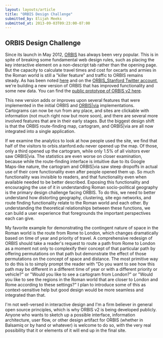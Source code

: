 ```yaml
---
layout: layouts/article
title: "ORBIS Design Challenge"
submitted_by: Elijah Meeks
submitted_at: 2013-09-03T09:23:00-07:00
---
```


ORBIS Design Challenge
----------------------

Since its launch in May 2012, [ORBIS](http://orbis.stanford.edu/#mapping) has always been very popular. This is in spite of breaking some fundamental web design rules, such as placing the key interactive element on a non-descript tab rather than the opening page. But the capacity to calculate travel times and cost for oxcarts and armies in the Roman world is still a "killer feature" and traffic to ORBIS remains steady. As has been noted [here](/orbis-v2) and on the [ORBIS\_Stanford Twitter account](https://twitter.com/ORBIS_Stanford), we're building a new version of ORBIS that has improved functionality and some new data. You can find the [public prototype of ORBIS v2 here](http://orbis.stanford.edu/v2/).


This new version adds or improves upon several features that were implemented in the initial ORBIS and [ORBIS|via](http://orbis.stanford.edu/via/) implementations. Cartograms can now be run from any place, and sites are clickable with information (not much right now but more soon), and there are several more involved features that are in their early stages. But the biggest design shift is that the ORBIS route-finding map, cartogram, and ORBIS|via are all now integrated into a single application.


If we examine the analytics to look at how people used the site, we find that half of the visitors to orbis.stanford.edu never opened up the map. Of those, only a third opened up the cartogram, while only 1.5% of all visitors ever saw ORBIS|via. The statistics are even worse on closer examination, because while the route-finding interface is intuitive due to its Google Maps-like nature, the cartogram and ORBIS|via saw steep dropoffs in actual use of their core functionality even after people opened them up. So much functionality was invisible to readers, and that functionality even when available needed to be better described. Exposing this functionality and encouraging the use of it in understanding Roman socio-political geography is the primary design challenge facing ORBIS. To do this, we need to better understand how distorting geography, clustering, site ego networks, and route finding functionality relate to the Roman world and each other. By understanding the theoretical relationships between these functions, we can build a user experience that foregrounds the important perspectives each can give.


My favorite example for demonstrating the contingent nature of space in the Roman world is the route from Rome to London, which changes dramatically based on time of year and priority of travel. A comprehensive redesign of ORBIS should take a reader's request to route a path from Rome to London as a moment not only to complexify their concept of that particular path by offering permutations on that path but demonstrate the effect of those permutations on the concept of space and distance. The most primitive way to do this is to simply prompt the reader with "Do you want to see how this path may be different in a different time of year or with a different priority or vehicle?" or "Would you like to see a cartogram from London?" or "Would you like to see the regions in the Roman world that are closer to London and Rome according to these settings?" I plan to introduce some of this as context-sensitive help but good design would be more seamless and integrated than that.


I'm not well-versed in interactive design and I'm a firm believer in general open source principles, which is why ORBIS v2 is being developed publicly. Anyone who wants to sketch up a possible interface, information architecture, user flow, or other design artifact for ORBIS (whether in Balsamiq or by hand or whatever) is welcome to do so, with the very real possibility that it or elements of it will end up in the final site.





